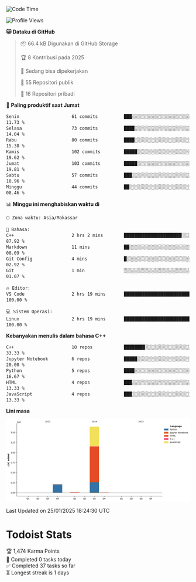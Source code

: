 <!--START_SECTION:waka-->
![Code Time](http://img.shields.io/badge/Code%20Time-107%20hrs%2028%20mins-blue)

![Profile Views](http://img.shields.io/badge/Profil%20dilihat-4-blue)

**🐱 Dataku di GitHub** 

> 📦 66.4 kB Digunakan di GitHub Storage 
 > 
> 🏆 8 Kontribusi pada 2025
 > 
> 💼 Sedang bisa dipekerjakan
 > 
> 📜 55 Repositori publik 
 > 
> 🔑 16 Repositori pribadi 
 > 
📅 **Paling produktif saat Jumat** 

```text
Senin                    61 commits          ███░░░░░░░░░░░░░░░░░░░░░░   11.73 % 
Selasa                   73 commits          ████░░░░░░░░░░░░░░░░░░░░░   14.04 % 
Rabu                     80 commits          ████░░░░░░░░░░░░░░░░░░░░░   15.38 % 
Kamis                    102 commits         █████░░░░░░░░░░░░░░░░░░░░   19.62 % 
Jumat                    103 commits         █████░░░░░░░░░░░░░░░░░░░░   19.81 % 
Sabtu                    57 commits          ███░░░░░░░░░░░░░░░░░░░░░░   10.96 % 
Minggu                   44 commits          ██░░░░░░░░░░░░░░░░░░░░░░░   08.46 % 
```


📊 **Minggu ini menghabiskan waktu di** 

```text
🕑︎ Zona waktu: Asia/Makassar

💬 Bahasa: 
C++                      2 hrs 2 mins        ██████████████████████░░░   87.92 % 
Markdown                 11 mins             ██░░░░░░░░░░░░░░░░░░░░░░░   08.09 % 
Git Config               4 mins              █░░░░░░░░░░░░░░░░░░░░░░░░   02.92 % 
Git                      1 min               ░░░░░░░░░░░░░░░░░░░░░░░░░   01.07 % 

🔥 Editor: 
VS Code                  2 hrs 19 mins       █████████████████████████   100.00 % 

💻 Sistem Operasi: 
Linux                    2 hrs 19 mins       █████████████████████████   100.00 % 
```

**Kebanyakan menulis dalam bahasa C++** 

```text
C++                      10 repos            ████████░░░░░░░░░░░░░░░░░   33.33 % 
Jupyter Notebook         6 repos             █████░░░░░░░░░░░░░░░░░░░░   20.00 % 
Python                   5 repos             ████░░░░░░░░░░░░░░░░░░░░░   16.67 % 
HTML                     4 repos             ███░░░░░░░░░░░░░░░░░░░░░░   13.33 % 
JavaScript               4 repos             ███░░░░░░░░░░░░░░░░░░░░░░   13.33 % 
```



**Lini masa**

![Lines of Code chart](https://raw.githubusercontent.com/yusuf601/yusuf601/main/assets/bar_graph.png)


 Last Updated on 25/01/2025 18:24:30 UTC
<!--END_SECTION:waka-->
# Todoist Stats

<!-- TODO-IST:START -->
🏆  1,474 Karma Points           
🌸  Completed 0 tasks today           
✅  Completed 37 tasks so far           
⏳  Longest streak is 1 days
<!-- TODO-IST:END -->
